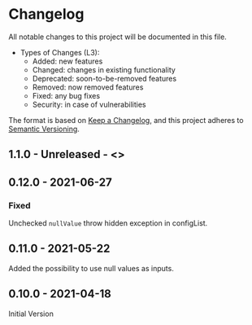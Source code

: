 # Changelog

All notable changes to this project will be documented in this file.
* Types of Changes (L3):
  * Added: new features
  * Changed: changes in existing functionality
  * Deprecated: soon-to-be-removed features
  * Removed: now removed features
  * Fixed: any bug fixes
  * Security: in case of vulnerabilities


The format is based on [Keep a Changelog](https://keepachangelog.com/en/1.0.0/),
and this project adheres to [Semantic Versioning](https://semver.org/spec/v2.0.0.html).

[](#1-1-0)
## 1.1.0 - Unreleased - <<set release date>>
[](#0-12-0)
## 0.12.0 - 2021-06-27
### Fixed
Unchecked `nullValue` throw hidden exception in configList.

[](#0-11-0)
## 0.11.0 - 2021-05-22
Added the possibility to use null values as inputs.
[](#0-10-0)
## 0.10.0 - 2021-04-18
Initial Version
